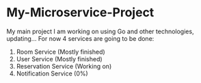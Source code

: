# My-Microservice-Project
My main project I am working on using Go and other technologies, updating...
For now 4 services are going to be done:
1. Room Service (Mostly finished)
2. User Service (Mostly finished)
3. Reservation Service (Working on)
4. Notification Service (0%)
